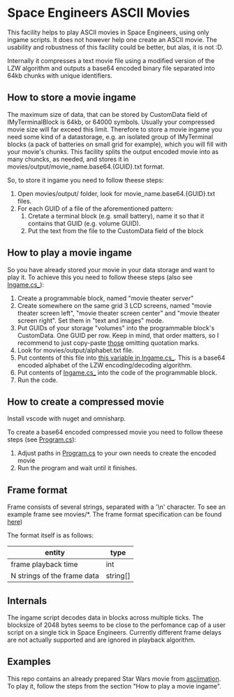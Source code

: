 # Space Engineers ASCII Movies

This facility helps to play ASCII movies in Space Engineers, using only ingame scripts. It does not however help one create an ASCII movie. The usability and robustness of this facility could be better, but alas, it is not :D.

Internally it compresses a text movie file using a modified version of the LZW algorithm and outputs a base64 encoded binary file separated into 64kb chunks with unique identifiers.

## How to store a movie ingame
The maximum size of data, that can be stored by CustomData field of IMyTerminalBlock is 64kb, or 64000 symbols. Usually your compressed movie size will far exceed this limit. Therefore to store a movie ingame you need some kind of a datastorage, e.g. an isolated group of IMyTerminal blocks (a pack of batteries on small grid for example), which you will fill with your movie's chunks. This facility splits the output encoded movie into as many chuncks, as needed, and stores it in movies/output/movie_name.base64.{GUID}.txt format.

So, to store it ingame you need to follow theese steps:
  1. Open movies/output/ folder, look for movie_name.base64.{GUID}.txt files.
  1. For each GUID of a file of the aforementioned pattern:
      1. Cretate a terminal block (e.g. small battery), name it so that it contains that GUID (e.g. volume GUID).
      1. Put the text from the file to the CustomData field of the block 

## How to play a movie ingame
So you have already stored your movie in your data storage and want to play it. To achieve this you need to follow theese steps (also see [Ingame.cs_](https://github.com/grebenyukaa/se_ascii_movies/blob/master/Ingame.cs_)):
  1. Create a programmable block, named "movie theater server"
  1. Create somewhere on the same grid 3 LCD screens, named "movie theater screen left", "movie theater screen center" and "movie theater screen right". Set them in "text and images" mode.
  1. Put GUIDs of your storage "volumes" into the programmable block's CustomData. One GUID per row. Keep in mind, that order matters, so I recommend to just copy-paste [those](https://github.com/grebenyukaa/se_ascii_movies/blob/master/src/Program.cs#L39) omitting quotation marks.
  1. Look for movies/output/alphabet.txt file.
  1. Put contents of this file into [this variable in Ingame.cs_](https://github.com/grebenyukaa/se_ascii_movies/blob/master/Ingame.cs_#L353). This is a base64 encoded alphabet of the LZW encoding/decoding algorithm.
  1. Put contents of [Ingame.cs_](https://github.com/grebenyukaa/se_ascii_movies/blob/master/Ingame.cs_) into the code of the programmable block.
  1. Run the code.

## How to create a compressed movie
Install vscode with nuget and omnisharp.

To create a base64 encoded compressed movie you need to follow theese steps (see [Program.cs](https://github.com/grebenyukaa/se_ascii_movies/blob/master/Program.cs)):
  1. Adjust paths in [Program.cs](https://github.com/grebenyukaa/se_ascii_movies/blob/master/Program.cs) to your own needs to create the encoded movie
  1. Run the program and wait until it finishes.

## Frame format
Frame consists of several strings, separated with a '\\n' character.
To see an example frame see movies/*. The frame format specification can be found [here](http://www.asciimation.co.nz/asciimation/ascii_faq.html))

The format itself is as follows:

entity | type 
--------------------|----------------
frame playback time | int
N strings of the frame data | string[]

  
## Internals
The ingame script decodes data in blocks across multiple ticks. The blocksize of 2048 bytes seems to be close to the perfomance cap of a user script on a single tick in Space Engineers. Currently different frame delays are not actually supported and are ignored in playback algorithm.

## Examples
This repo contains an already prepared Star Wars movie from [asciimation](http://www.asciimation.co.nz/). To play it, follow the steps from the section "How to play a movie ingame".
